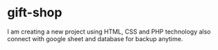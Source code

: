 # gift-shop
I am creating a new project using HTML, CSS and PHP technology also connect with google sheet and database for backup anytime.
